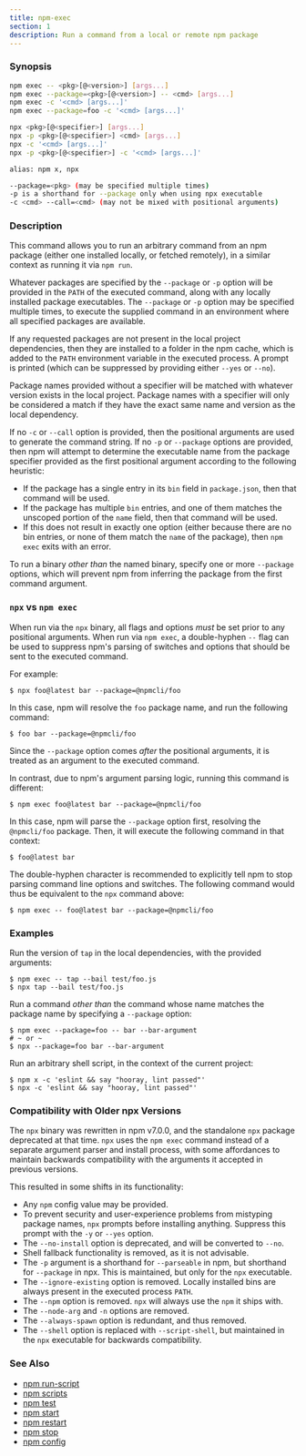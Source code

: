 ```yaml
---
title: npm-exec
section: 1
description: Run a command from a local or remote npm package
---
```


### Synopsis

```bash
npm exec -- <pkg>[@<version>] [args...]
npm exec --package=<pkg>[@<version>] -- <cmd> [args...]
npm exec -c '<cmd> [args...]'
npm exec --package=foo -c '<cmd> [args...]'

npx <pkg>[@<specifier>] [args...]
npx -p <pkg>[@<specifier>] <cmd> [args...]
npx -c '<cmd> [args...]'
npx -p <pkg>[@<specifier>] -c '<cmd> [args...]'

alias: npm x, npx

--package=<pkg> (may be specified multiple times)
-p is a shorthand for --package only when using npx executable
-c <cmd> --call=<cmd> (may not be mixed with positional arguments)
```

### Description

This command allows you to run an arbitrary command from an npm package
(either one installed locally, or fetched remotely), in a similar context
as running it via `npm run`.

Whatever packages are specified by the `--package` or `-p` option will be
provided in the `PATH` of the executed command, along with any locally
installed package executables.  The `--package` or `-p` option may be
specified multiple times, to execute the supplied command in an environment
where all specified packages are available.

If any requested packages are not present in the local project
dependencies, then they are installed to a folder in the npm cache, which
is added to the `PATH` environment variable in the executed process.  A
prompt is printed (which can be suppressed by providing either `--yes` or
`--no`).

Package names provided without a specifier will be matched with whatever
version exists in the local project.  Package names with a specifier will
only be considered a match if they have the exact same name and version as
the local dependency.

If no `-c` or `--call` option is provided, then the positional arguments
are used to generate the command string.  If no `-p` or `--package` options
are provided, then npm will attempt to determine the executable name from
the package specifier provided as the first positional argument according
to the following heuristic:

- If the package has a single entry in its `bin` field in `package.json`,
  then that command will be used.
- If the package has multiple `bin` entries, and one of them matches the
  unscoped portion of the `name` field, then that command will be used.
- If this does not result in exactly one option (either because there are
  no bin entries, or none of them match the `name` of the package), then
  `npm exec` exits with an error.

To run a binary _other than_ the named binary, specify one or more
`--package` options, which will prevent npm from inferring the package from
the first command argument.

### `npx` vs `npm exec`

When run via the `npx` binary, all flags and options *must* be set prior to
any positional arguments.  When run via `npm exec`, a double-hyphen `--`
flag can be used to suppress npm's parsing of switches and options that
should be sent to the executed command.

For example:

```
$ npx foo@latest bar --package=@npmcli/foo
```

In this case, npm will resolve the `foo` package name, and run the
following command:

```
$ foo bar --package=@npmcli/foo
```

Since the `--package` option comes _after_ the positional arguments, it is
treated as an argument to the executed command.

In contrast, due to npm's argument parsing logic, running this command is
different:

```
$ npm exec foo@latest bar --package=@npmcli/foo
```

In this case, npm will parse the `--package` option first, resolving the
`@npmcli/foo` package.  Then, it will execute the following command in that
context:

```
$ foo@latest bar
```

The double-hyphen character is recommended to explicitly tell npm to stop
parsing command line options and switches.  The following command would
thus be equivalent to the `npx` command above:

```
$ npm exec -- foo@latest bar --package=@npmcli/foo
```

### Examples

Run the version of `tap` in the local dependencies, with the provided
arguments:

```
$ npm exec -- tap --bail test/foo.js
$ npx tap --bail test/foo.js
```

Run a command _other than_ the command whose name matches the package name
by specifying a `--package` option:

```
$ npm exec --package=foo -- bar --bar-argument
# ~ or ~
$ npx --package=foo bar --bar-argument
```

Run an arbitrary shell script, in the context of the current project:

```
$ npm x -c 'eslint && say "hooray, lint passed"'
$ npx -c 'eslint && say "hooray, lint passed"'
```

### Compatibility with Older npx Versions

The `npx` binary was rewritten in npm v7.0.0, and the standalone `npx`
package deprecated at that time.  `npx` uses the `npm exec`
command instead of a separate argument parser and install process, with
some affordances to maintain backwards compatibility with the arguments it
accepted in previous versions.

This resulted in some shifts in its functionality:

- Any `npm` config value may be provided.
- To prevent security and user-experience problems from mistyping package
  names, `npx` prompts before installing anything.  Suppress this
  prompt with the `-y` or `--yes` option.
- The `--no-install` option is deprecated, and will be converted to `--no`.
- Shell fallback functionality is removed, as it is not advisable.
- The `-p` argument is a shorthand for `--parseable` in npm, but shorthand
  for `--package` in npx.  This is maintained, but only for the `npx`
  executable.
- The `--ignore-existing` option is removed.  Locally installed bins are
  always present in the executed process `PATH`.
- The `--npm` option is removed.  `npx` will always use the `npm` it ships
  with.
- The `--node-arg` and `-n` options are removed.
- The `--always-spawn` option is redundant, and thus removed.
- The `--shell` option is replaced with `--script-shell`, but maintained
  in the `npx` executable for backwards compatibility.

### See Also

* [npm run-script](/cli-commands/run-script)
* [npm scripts](/using-npm/scripts)
* [npm test](/cli-commands/test)
* [npm start](/cli-commands/start)
* [npm restart](/cli-commands/restart)
* [npm stop](/cli-commands/stop)
* [npm config](/cli-commands/config)
